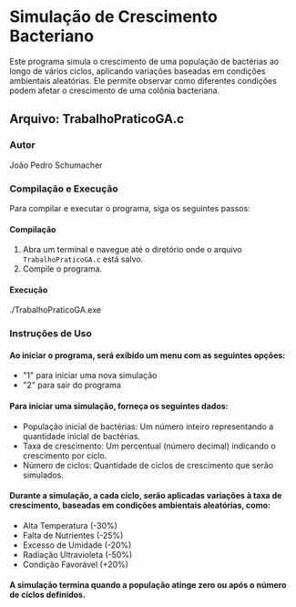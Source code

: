 # Simulação de Crescimento Bacteriano

Este programa simula o crescimento de uma população de bactérias ao longo de vários ciclos, aplicando variações baseadas em condições ambientais aleatórias. Ele permite observar como diferentes condições podem afetar o crescimento de uma colônia bacteriana.

## Arquivo: TrabalhoPraticoGA.c

### Autor
João Pedro Schumacher

### Compilação e Execução

Para compilar e executar o programa, siga os seguintes passos:

#### Compilação

1. Abra um terminal e navegue até o diretório onde o arquivo `TrabalhoPraticoGA.c` está salvo.
2. Compile o programa.

#### Execução
./TrabalhoPraticoGA.exe

### Instruções de Uso
#### Ao iniciar o programa, será exibido um menu com as seguintes opções:

- "1" para iniciar uma nova simulação
- "2" para sair do programa

#### Para iniciar uma simulação, forneça os seguintes dados:
- População inicial de bactérias: Um número inteiro representando a quantidade inicial de bactérias.
- Taxa de crescimento: Um percentual (número decimal) indicando o crescimento por ciclo.
- Número de ciclos: Quantidade de ciclos de crescimento que serão simulados.


#### Durante a simulação, a cada ciclo, serão aplicadas variações à taxa de crescimento, baseadas em condições ambientais aleatórias, como:
- Alta Temperatura (-30%)
- Falta de Nutrientes (-25%)
- Excesso de Umidade (-20%)
- Radiação Ultravioleta (-50%)
- Condição Favorável (+20%)

#### A simulação termina quando a população atinge zero ou após o número de ciclos definidos.
